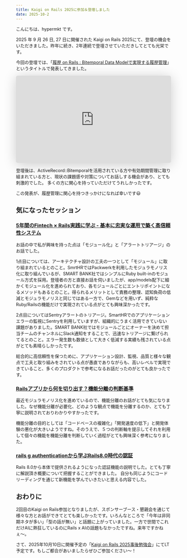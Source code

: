 ```yaml
---
title: Kaigi on Rails 2025に参加＆登壇しました
date: 2025-10-2
---
```


こんにちは、hypermkt です。

2025 年 9 月 26 日, 27 日に開催された Kaigi on Rails 2025にて、登壇の機会をいただきました。昨年に続き、2年連続で登壇させていただきしてとても光栄です。

今回の登壇では、「[履歴 on Rails : Bitemporal Data Modelで実現する履歴管理](https://kaigionrails.org/2025/talks/hypermkt/#day2)」というタイトルで発表してきました。

<iframe class="speakerdeck-iframe" frameborder="0" src="https://speakerdeck.com/player/cc55b04ff2dd43de8fe5bbee95285f30" title="履歴 on Rails:  Bitemporal Data Modelで実現する履歴管理/history-on-rails-with-bitemporal-data-model" allowfullscreen="true" style="border: 0px; background: padding-box padding-box rgba(0, 0, 0, 0.1); margin: 0px; padding: 0px; border-radius: 6px; box-shadow: rgba(0, 0, 0, 0.2) 0px 5px 40px; width: 100%; height: auto; aspect-ratio: 560 / 315;" data-ratio="1.7777777777777777"></iframe>

登壇後は、ActiveRecord::Bitemporalを活用されている方や有効期間管理に取り組まれている方と、現状の課題感や対策についてお話しする機会があり、とても刺激的でした。 多くの方に関心を持っていただけてうれしかったです。

この発表が、履歴管理に関心を持つきっかけになれば幸いです😃

## 気になったセッション

### [5年間のFintech × Rails実践に学ぶ - 基本に忠実な運用で築く高信頼性システム](https://kaigionrails.org/2025/talks/ohbarye/#day1)

お話の中で私が興味を持った点は「モジュール化」と「アラートトリアージ」のお話でした。

1点目については、アーキテクチャ設計の工夫の一つとして「モジュール」に取り組まれているとのこと。SmrtHRではPackwerkを利用したモジュラモノリス化に取り組んでいるが、SMART BANK社ではシンプルにRuby built-inのモジュール方式を採用。登壇者の方と直接お話を伺いましたが、app/models配下に細かくモジュール化を進められており、各モジュールごとにエントリポイントになるメソッドもあるとのこと。得られるメリットとして責務の整理、認知負荷の低減とモジュラモノリスと同じではある一方で、Gemなどを用いず、純粋なRuby/Railsの機能だけで実現されている点がとても興味深かったです。

2点目についてはSentryアラートのトリアージ。SmartHRでのアプリケーションエラーの監視にSentryを利用していますが、組織的にうまく活用できていない課題がありました。SMART BANK社ではモジュールごとにオーナーを決めて担当チームのチャンネルにSlack通知をすることで、迅速なトリアージに繋げられてるとのこと。エラー発生数も数値として大きく低減する実績も残されている点がとても素晴らしかったです。

総合的に高信頼性を保つために、アプリケーション設計、監視、品質と様々な観点で工夫と取り組みをされている点が愚直でありながらも、高いレベルで実現できていること、多くのプロダクトで参考になるお話だったのがとても良かったです。

### [Railsアプリから何を切り出す？機能分離の判断基準](https://kaigionrails.org/2025/talks/myumura/#day2)

最近モジュラモノリス化を進めているので、機能分離のお話がとても気になりました。なぜ機能分離が必要化、どのような観点で機能を分離するのか、とても丁寧に説明されておりわかりやすかったです。

機能分離の目的としては「コードベースの複雑化」「開発速度の低下」と開発体験の悪化が大きいようですね。そのうえで、５つの判断軸を提示してそれを利用して個々の機能を機能分離を判断していく過程がとても興味深く参考になりました。

### [rails g authenticationから学ぶRails8.0時代の認証](https://kaigionrails.org/2025/talks/willnet/#day2)

Rails 8.0から本体で提供されるようになった認証機能の説明でした。とても丁寧に解説頂き概要について把握することができました。
自分も同じようにコードリーディングを通じて新機能を学んでいきたいと思える内容でした。

## おわりに

2回目のKaigi on Rails参加となりましたが、スポンサーブース・懇親会を通じて様々な方とお話ができてとても楽しかったです。いろんなところで「今年は非同期ネタが多い」「型の話が無い」と話題に上がっていました。一方で世間でこれだけAIに熱狂しているのにRails x AIの話題もなかったですね。来年ですかねぇ〜。

さて、2025年10月10日に開催予定の「[Kaigi on Rails 2025事後勉強会](https://smarthr.connpass.com/event/367186/)」にてLT予定です。もしご都合があいましたらぜひご参加ください〜！

